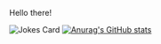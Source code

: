 Hello there!

![Jokes Card](https://readme-jokes.vercel.app/api)
[![Anurag's GitHub stats](https://github-readme-stats.vercel.app/api?username=BambukoDev)](https://github.com/anuraghazra/github-readme-stats)
